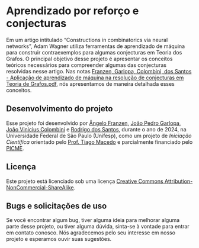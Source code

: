# Aprendizado por reforço e conjecturas


Em um artigo intitulado “Constructions in combinatorics via neural networks”, Adam Wagner utiliza ferramentas de aprendizado de máquina para construir contraexemplos para algumas conjecturas em Teoria
dos Grafos. O principal objetivo desse projeto é apresentar os conceitos teóricos necessários para compreender algumas das conjecturas resolvidas nesse artigo. Nas notas [Franzen, Garlopa, Colombini, dos Santos - Aplicação de aprendizado de máquina na resolução de conjecturas em Teoria de Grafos.pdf](https://github.com/Grupo-de-Grafos-ICT-Unifesp/aprendizado-por-reforco-e-conjecturas/blob/039c746fc907dcfe4ab9411b52aa0c99f6ea46a7/Franzen%2C%20Garlopa%2C%20Colombini%2C%20dos%20Santos%20-%20Aplicacao%20de%20aprendizado%20de%20maquina%20na%20resolucao%20de%20conjecturas%20em%20Teoria%20de%20Grafos.pdf), nós apresentamos de maneira detalhada esses conceitos.


## Desenvolvimento do projeto

Esse projeto foi desenvolvido por [Ângelo Franzen](https://github.com/angelofranzen), [João Pedro Garlopa](https://github.com/JPEGarlopa), [João Vinicius Colombini](https://github.com/Jvfc745) e [Rodrigo dos Santos](https://github.com/Rodrigo5677), durante o ano de 2024, na Universidade Federal de São Paulo (Unifesp), como um projeto de _Iniciação Científica_ orientado pelo [Prof. Tiago Macedo](https://github.com/tiagormacedo) e parcialmente financiado pelo [PICME](https://picme.obmep.org.br).


## Licença

Este projeto está licenciado sob uma licença [Creative Commons Attribution-NonCommercial-ShareAlike](https://github.com/Grupo-de-Grafos-ICT-Unifesp/Aprendizado-por-reforco-e-Conjecturas/blob/1d74c441077e54d38e68252334a357deae0ecafd/LICENSE).


## Bugs e solicitações de uso

Se você encontrar algum bug, tiver alguma ideia para melhorar alguma parte desse projeto, ou tiver alguma dúvida, sinta-se à vontade para entrar em contato conosco.  Nós agradecemos pelo seu interesse em nosso projeto e esperamos ouvir suas sugestões.
